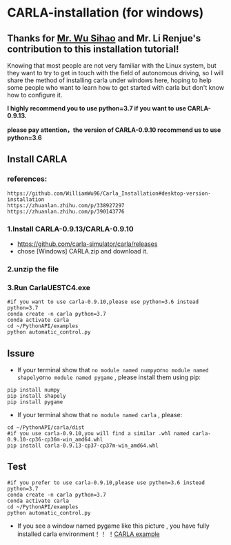 # CARLA-installation (for windows)
## Thanks for [Mr. Wu Sihao](https://github.com/WilliamWu96) and Mr. Li Renjue's contribution to this installation tutorial!  

Knowing that most people are not very familiar with the Linux system, but they want to try to get in touch with the field of autonomous driving, so I will share the method of installing carla under windows here, hoping to help some people who want to learn how to get started with carla but don't know how to configure it.  

**I highly recommend you to use python=3.7 if you want to use CARLA-0.9.13.**  

**please pay attention，the version of CARLA-0.9.10 recommend us to use python=3.6**

## Install CARLA 
### references:
```
https://github.com/WilliamWu96/Carla_Installation#desktop-version-installation
https://zhuanlan.zhihu.com/p/338927297
https://zhuanlan.zhihu.com/p/390143776
```
### 1.Install CARLA-0.9.13/CARLA-0.9.10
* https://github.com/carla-simulator/carla/releases 
* chose [Windows] CARLA<your version>.zip and download it.
### 2.unzip the file  
### 3.Run CarlaUESTC4.exe
```
#if you want to use carla-0.9.10,please use python=3.6 instead python=3.7
conda create -n carla python=3.7
conda activate carla
cd ~/PythonAPI/examples
python automatic_control.py
```
## Issure
* If your terminal show that ```no module named numpy```or```no module named shapely```or```no module named pygame``` , please install them using pip:
```
pip install numpy
pip install shapely
pip install pygame
```
* If your terminal show that  ```no module named carla``` , please:
```
cd ~/PythonAPI/carla/dist
#if you use carla-0.9.10,you will find a similar .whl named carla-0.9.10-cp36-cp36m-win_amd64.whl
pip install carla-0.9.13-cp37-cp37m-win_amd64.whl
```

## Test
```
#if you prefer to use carla-0.9.10,please use python=3.6 instead python=3.7
conda create -n carla python=3.7
conda activate carla
cd ~/PythonAPI/examples
python automatic_control.py
```
* If you see a window named pygame like this picture , you have fully installed carla environment！！ 
！[CARLA example](https://pic3.zhimg.com/v2-7e4f82bba4c5f6bcf3a96736dfac77c2_b.jpg)
